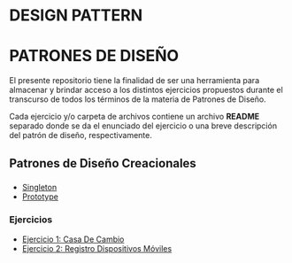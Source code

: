 # DESIGN PATTERN 
# PATRONES DE DISEÑO
El presente repositorio tiene la finalidad de ser una herramienta para almacenar y brindar acceso a los distintos ejercicios propuestos durante el transcurso de todos los términos de la materia de Patrones de Diseño.

Cada ejercicio y/o carpeta de archivos contiene un archivo **README** separado donde se da el enunciado del ejercicio o una breve descripción del patrón de diseño, respectivamente.

## Patrones de Diseño Creacionales
###
-  [Singleton](https://github.com/AleS900/Design_Patterns/tree/main/src/main/java/singleton)
-  [Prototype](https://github.com/AleS900/Design_Patterns/tree/main/src/main/java/prototype)

### Ejercicios
-  [Ejercicio 1: Casa De Cambio](https://github.com/AleS900/Design_Patterns/tree/main/src/main/java/singleton/e1_casa_de_cambios)
-  [Ejercicio 2: Registro Dispositivos Móviles ](https://github.com/AleS900/Design_Patterns/tree/main/src/main/java/prototype/e2_celulares)

